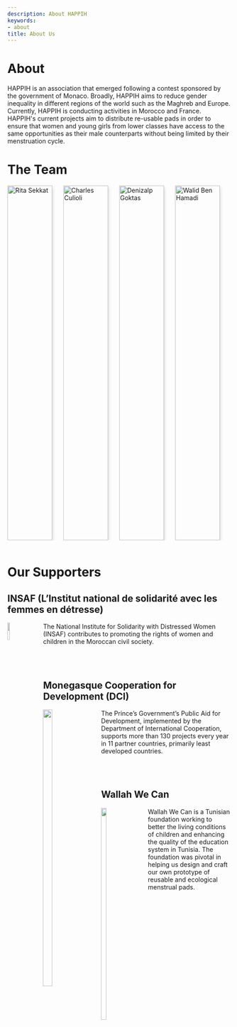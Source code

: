 ```yaml
---
description: About HAPPIH
keywords:
- about
title: About Us
---
```


<style>
 /* Three columns side by side */
.column {
  float: left;
  width: 25%;
  margin-bottom: 16px;
  padding: 0 0px;
}


/* Display the columns below each other instead of side by side on small screens */
@media screen and (max-width: 650px) {
  .column {
    width: 100%;
    display: block;
  }
}

/* Add some shadows to create a card effect */
.card {
  box-shadow: 0 4px 8px 0 rgba(0, 0, 0, 0.2);
   height: 800px;
  width: 80%;
}

/* Some left and right padding inside the container */
.container {
  padding: 16 16px;
  white-space: normal;
  width: 90%;

}

/* Clear floats */
.container::after, .row::after {
  content: "";
  clear: both;
  display: table;
}

.title {
  color: grey;
}

.button {
  border: none;
  outline: 0;
  display: inline-block;
  padding: 8px;
  color: white;
  background-color: #000;
  text-align: center;
  cursor: pointer;
  width: 100%;
}

.button:hover {
  background-color: #555;
} 
</style>

# About

HAPPIH is an association that emerged following a contest sponsored by the government of Monaco. Broadly, HAPPIH aims to reduce gender inequality in different regions of the world such as the Maghreb and Europe. Currently, HAPPIH is conducting activities in Morocco and France. HAPPIH's current projects aim to distribute re-usable pads in order to ensure that women and young girls from lower classes have access to the same opportunities as their male counterparts without being limited by their menstruation cycle.

# The Team


<div class="row">
  <div class="column">
    <div class="card">
      <img src="../img/about/rita.jpg" alt="Rita Sekkat" style="width:100%; display: block;
margin-left: auto;
margin-right: auto;">
      <div class="container">
        <h2>Rita Sekkat</h2>
        <p class="title">Co-Founder and President</p>
        <p>Rita is one of the five founders of HAPPIH. 
        She grew up in Morocco before coming to France. 
        She is currently student at Sciences Po Paris in Master 
        of public policy and she is doing the gender equality and
        public policy certificate between Sciences Po and Harvard.
        She is committed in favor of women’s right. She aims to 
        reduce gender inequality towards the world and break down 
        the menstruation taboo. Rita is also a football player and
        a football lover and wants to break stereotypes about 
        women playing football.</p>
      </div>
    </div>
  </div>


  <div class="column">
    <div class="card">
      <img src="../img/about/charles.jpg" alt="Charles Culioli" style="width:100%; display: block;
margin-left: auto;
margin-right: auto;">
      <div class="container">
        <h2>Charles Culioli</h2>
        <p class="title">Co-Founder and Vice-President</p>
        <p>
Charles Culioli is a law student at Sciences Po Paris. He holds a bachelor in political sciences from Sciences Po Paris as well as a bachelor in History and Legal Studies from UC Berkeley. He is passionated about issues of social justice, development, and ethics in politics. Charles loves soccer and is an avid squash player.</p>
      </div>
    </div>
  </div>



  <div class="column">
    <div class="card">
      <img src="../img/about/denizalp.jpg" alt="Denizalp Goktas" style="width:100%; display: block;
margin-left: auto;
margin-right: auto;">
      <div class="container">
        <h2>Denizalp Goktas</h2>
        <p class="title">Co-Founder and Vice-President</p>
        <p>Denizalp is a computer science PhD student at Brown University. His research is on algorithmic game theory, computational economics and aritificial intelligence. He previously worked as a researcher under the guidance of Professor Seth Goldstein creating an agent based model of technological automation using C++. He has also worked at Der Norske Bank and Hikma Pharmaceuticals as part of the M&A teams. Denizalp holds a BA in Computer Science-Statistics from Columbia University and a BA from Sciences Po in Political Science and Economics.</p>
      </div>
    </div>
  </div>


  <div class="column">
    <div class="card">
      <img src="../img/about/walid.jpg" alt="Walid Ben Hamadi" style="width:100%; display: block;
margin-left: auto;
margin-right: auto;">
      <div class="container">
      <br>
      <br>
        <h2>Walid Ben Hamadi</h2>
        <p class="title">Co-Founder and Vice-President</p>
        <p>
Walid Ben Hamadi is a Management and Public Policy student at HEC Paris and Sciences Po Paris. He holds a bachelor’s in social sciences from Sciences Po Paris with a focus on the MENA region. He is particularly interested in the role education, youth empowerment and political awareness can play in reducing inequalities and fostering economic and human development. Walid is also a car enthusiast, and enjoys go-kart racing.</p>
      </div>
    </div>
  </div>
</div> 




# Our Supporters


## INSAF (L’Institut national de solidarité avec les femmes en détresse)

<img style="float: left; height: 10%; width: 10%; padding-right: 30px;" src="../img/about/insaf.png">

The National Institute for Solidarity with Distressed Women (INSAF) contributes to promoting the rights of women and children in the Moroccan civil society. 


<br>

<br>


## Monegasque Cooperation for Development (DCI)

<img style="float: left; height: 40%; width: 20%; padding-right: 30px;" src="../img/about/monaco.jpg">

The Prince’s Government’s Public Aid for Development, implemented by the Department of International Cooperation, supports more than 130 projects every year in 11 partner countries, primarily least developed countries.


<br>

<br>

## Wallah We Can

<img style="float: left; height: 35%; width: 15%; padding-right: 30px;" src="../img/about/wallah.jpg">
Wallah We Can is a Tunisian foundation working to better the living conditions of children and enhancing the quality of the education system in Tunisia. The foundation was pivotal in helping us design and craft our own prototype of reusable and ecological menstrual pads. 


